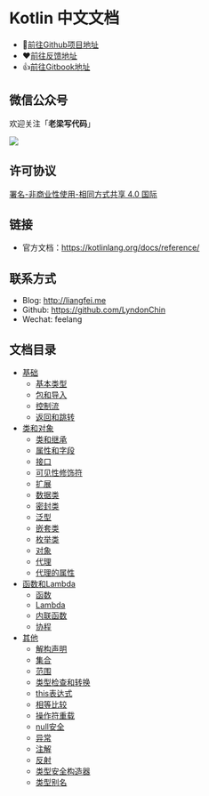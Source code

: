 # Kotlin 中文文档

* 🚀[前往Github项目地址](https://github.com/LyndonChin/kotlin-docs-zh)
* ❤️[前往反馈地址](https://github.com/LyndonChin/kotlin-docs-zh/issues/new)
* 👍[前往Gitbook地址](https://www.gitbook.com/read/book/lyndonchin/kotlin-docs-zh)

## 微信公众号

欢迎关注「**老梁写代码**」

![](https://cdn.nlark.com/yuque/0/2019/png/124977/1559045910714-8948c8b2-2b86-44a3-a600-a4415db3c01f.png)

## 许可协议
[署名-非商业性使用-相同方式共享 4.0 国际](https://creativecommons.org/licenses/by-nc-sa/4.0/legalcode)

## 链接
* 官方文档：https://kotlinlang.org/docs/reference/

## 联系方式
* Blog: http://liangfei.me
* Github: https://github.com/LyndonChin
* Wechat: feelang

## 文档目录
* [基础](basics)
    * [基本类型](basics/00_basic-types.md)
    * [包和导入](basics/01_packages-and-imports.md)
    * [控制流](basics/02_control-flow.md)
    * [返回和跳转](basics/03_returns-and-jumps.md)
* [类和对象](classes-and-objects)
    * [类和继承](classes-and-objects/00_classes-and-inheritance.md)
    * [属性和字段](classes-and-objects/01_properties-and-fields.md)
    * [接口](classes-and-objects/02_interfaces.md)
    * [可见性修饰符](classes-and-objects/03_visibility-modifiers.md)
    * [扩展](classes-and-objects/04_extensions.md)
    * [数据类](classes-and-objects/05_data-classes.md)
    * [密封类](classes-and-objects/06_sealed-classes.md)
    * [泛型](classes-and-objects/07_generics.md)
    * [嵌套类](classes-and-objects/08_nested-classes.md)
    * [枚举类](classes-and-objects/09_enum-classes.md)
    * [对象](classes-and-objects/10_objects.md)
    * [代理](classes-and-objects/11_delegation.md)
    * [代理的属性](classes-and-objects/12_delegated-properties.md)
* [函数和Lambda](functions-and-lambdas)
    * [函数](functions-and-lambdas/01_functions.md)
    * [Lambda](functions-and-lambdas/02_lambdas.md)
    * [内联函数](functions-and-lambdas/03_inline-functions.md)
    * [协程](functions-and-lambdas/04_coroutines.md)
* [其他](other)
    * [解构声明](other/00_destructuring-declarations.md)
    * [集合](other/01_collections.md)
    * [范围](other/02_ranges.md)
    * [类型检查和转换](other/03_type-checks-and-casts.md)
    * [this表达式](other/04_this-expressions.md)
    * [相等比较](other/05_equality.md)
    * [操作符重载](other/06_operator-overloading.md)
    * [null安全](other/07_null-safety.md)
    * [异常](other/08_exceptions.md)
    * [注解](other/09_annotations.md)
    * [反射](other/10_reflection.md)
    * [类型安全构造器](other/11_type-safe-builders.md)
    * [类型别名](other/12_type-aliases.md)
